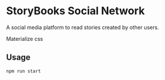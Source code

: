 # StoryBooks Social Network

A social media platform to read stories created by other users.

Materialize css

## Usage 

`npm run start`
